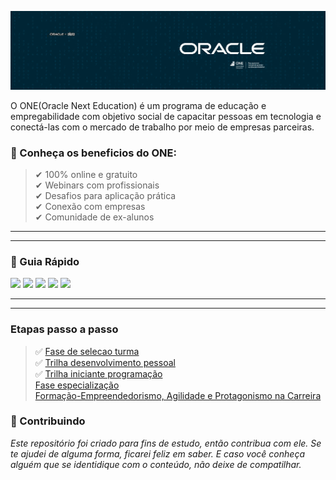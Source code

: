 
![](https://github.com/Diegojfsr/OracleNextEducation/blob/main/img/CapaOracleOne.jpg)

O ONE(Oracle Next Education) é um programa de educação e empregabilidade com objetivo social de capacitar pessoas em tecnologia e conectá-las com o mercado de trabalho por meio de empresas parceiras.

### 📌 Conheça os beneficios do ONE:
> ✔ 100% online e gratuito  
> ✔ Webinars com profissionais  
> ✔ Desafios para aplicação prática  
> ✔ Conexão com empresas  
> ✔ Comunidade de ex-alunos  

---
---
### 🚦 Guia Rápido
<!-- Tag centralizadora das Badges -->
<p float="center">

[<img src="https://img.shields.io/badge/Fase-Seleção Turma 7-12100E?style=for-the-badge&logo=About&logoColor=white" height="30"></a>](https://github.com/users/Diegojfsr/projects/39?pane=issue&itemId=77586984)
[<img src="https://img.shields.io/badge/Trilha-Desenvolvimento Pessoal-12100E?style=for-the-badge&logo=About&logoColor=white" height="30"></a>](https://github.com/users/Diegojfsr/projects/39?pane=issue&itemId=77587810)
[<img src="https://img.shields.io/badge/Trilha-Iniciante Programação-12100E?style=for-the-badge&logo=About&logoColor=white" height="30"></a>](https://github.com/users/Diegojfsr/projects/39?pane=issue&itemId=77600963)
[<img src="https://img.shields.io/badge/Fase-Especialização-12100E?style=for-the-badge&logo=About&logoColor=white" height="30"></a>](https://github.com/users/Diegojfsr/projects/39/views/1?pane=issue&itemId=77684688)
[<img src="https://img.shields.io/badge/Formação-Empreendedorismo, Agilidade e Protagonismo na Carreira-12100E?style=for-the-badge&logo=About&logoColor=white" height="30"></a>](https://github.com/users/Diegojfsr/projects/39?pane=issue&itemId=78221710)

</p>

---
---
### Etapas passo a passo

> ✅ [Fase de selecao turma](https://github.com/Diegojfsr/OracleNextEducation/blob/main/GuiaRapido/FaseSelecaoTurma7.md)  
> ✅ [Trilha desenvolvimento pessoal](https://)  
> ✅ [Trilha iniciante programação](https://)  
> [Fase especialização](https://)  
> [Formação-Empreendedorismo, Agilidade e Protagonismo na Carreira](https://)  

 ### 🤝 Contribuindo </h2>

 _Este repositório foi criado para fins de estudo, então contribua com ele. Se te ajudei de alguma forma, ficarei feliz em
saber. E caso você conheça alguém que se identidique com o conteúdo, não deixe de compatilhar._

